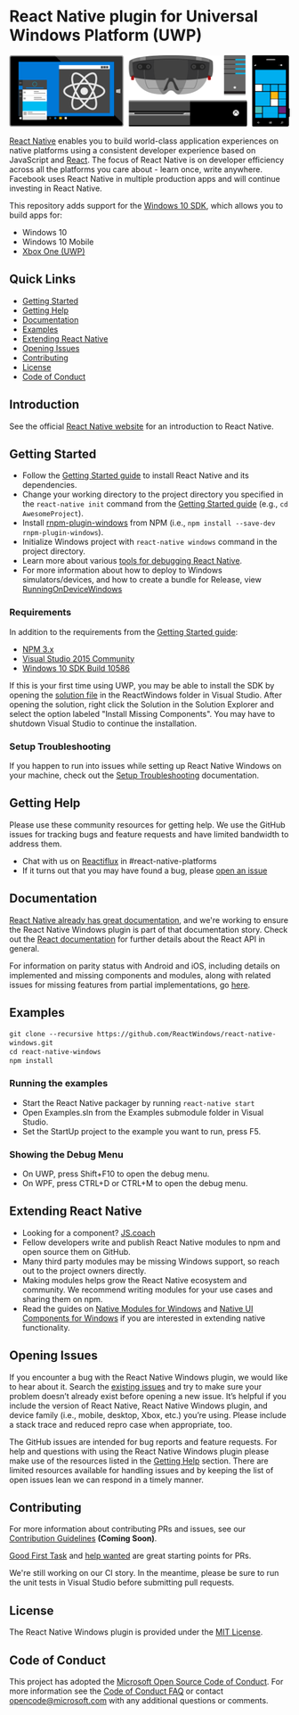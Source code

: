 # React Native plugin for Universal Windows Platform (UWP)

![Hero Image with Logo](./.github/hero.png)

[React Native](http://facebook.github.io/react-native) enables you to build world-class application experiences on native platforms using a consistent developer experience based on JavaScript and [React](http://facebook.github.io/react). The focus of React Native is on developer efficiency across all the platforms you care about - learn once, write anywhere. Facebook uses React Native in multiple production apps and will continue investing in React Native.

This repository adds support for the [Windows 10 SDK](https://developer.microsoft.com/en-us/windows/downloads), which allows you to build apps for:

* Windows 10
* Windows 10 Mobile
* [Xbox One (UWP)](https://msdn.microsoft.com/en-us/windows/uwp/xbox-apps/index)

## Quick Links

* [Getting Started](#getting-started)
* [Getting Help](#getting-help)
* [Documentation](#documentation)
* [Examples](#examples)
* [Extending React Native](#extending-react-native)
* [Opening Issues](#opening-issues)
* [Contributing](#contributing)
* [License](#license)
* [Code of Conduct](#code-of-conduct)

## Introduction

See the official [React Native website](https://facebook.github.io/react-native/) for an introduction to React Native.

## Getting Started

* Follow the [Getting Started guide](http://facebook.github.io/react-native/docs/getting-started.html) to install React Native and its dependencies.
* Change your working directory to the project directory you specified in the `react-native init` command from the [Getting Started guide](http://facebook.github.io/react-native/docs/getting-started.html) (e.g., `cd AwesomeProject`).
* Install [rnpm-plugin-windows](https://www.npmjs.com/package/rnpm-plugin-windows) from NPM (i.e., `npm install --save-dev rnpm-plugin-windows`).
* Initialize Windows project with `react-native windows` command in the project directory.
* Learn more about various [tools for debugging React Native](http://facebook.github.io/react-native/docs/debugging.html).
* For more information about how to deploy to Windows simulators/devices, and how to create a bundle for Release, view [RunningOnDeviceWindows](docs/RunningOnDeviceWindows.md)

### Requirements

In addition to the requirements from the [Getting Started guide](http://facebook.github.io/react-native/docs/getting-started.html):

* [NPM 3.x](https://www.npmjs.com/package/npm)
* [Visual Studio 2015 Community](https://msdn.microsoft.com/en-us/library/dd831853.aspx)
* [Windows 10 SDK Build 10586](https://developer.microsoft.com/en-US/windows/downloads/windows-10-sdk)

If this is your first time using UWP, you may be able to install the SDK by opening the [solution file](ReactWindows/ReactNative.sln) in the ReactWindows folder in Visual Studio. After opening the solution, right click the Solution in the Solution Explorer and select the option labeled "Install Missing Components". You may have to shutdown Visual Studio to continue the installation.

### Setup Troubleshooting

If you happen to run into issues while setting up React Native Windows on your machine, check out the [Setup Troubleshooting](docs/SetupTroubleshooting.md) documentation.

## Getting Help

Please use these community resources for getting help. We use the GitHub issues for tracking bugs and feature requests and have limited bandwidth to address them.

* Chat with us on [Reactiflux](https://discord.gg/0ZcbPKXt5bWJVmUY) in #react-native-platforms
* If it turns out that you may have found a bug, please [open an issue](#opening-issues)

## Documentation

[React Native already has great documentation](http://facebook.github.io/react-native/docs), and we're working to ensure the React Native Windows plugin is part of that documentation story. Check out the [React documentation](http://facebook.github.io/react/) for further details about the React API in general.

For information on parity status with Android and iOS, including details on implemented and missing components and modules, along with related issues for missing features from partial implementations, go [here](docs/CoreParityStatus.md).

## Examples

```dos
git clone --recursive https://github.com/ReactWindows/react-native-windows.git
cd react-native-windows
npm install
```

### Running the examples

* Start the React Native packager by running `react-native start`
* Open Examples.sln from the Examples submodule folder in Visual Studio.
* Set the StartUp project to the example you want to run, press F5.

### Showing the Debug Menu

* On UWP, press Shift+F10 to open the debug menu.
* On WPF, press CTRL+D or CTRL+M to open the debug menu.

## Extending React Native

* Looking for a component? [JS.coach](https://js.coach/react-native)
* Fellow developers write and publish React Native modules to npm and open source them on GitHub.
* Many third party modules may be missing Windows support, so reach out to the project owners directly.
* Making modules helps grow the React Native ecosystem and community. We recommend writing modules for your use cases and sharing them on npm.
* Read the guides on [Native Modules for Windows](docs/NativeModulesWindows.md) and [Native UI Components for Windows](docs/NativeComponentsWindows.md) if you are interested in extending native functionality.

## Opening Issues

If you encounter a bug with the React Native Windows plugin, we would like to hear about it. Search the [existing issues](https://github.com/ReactWindows/react-native-windows/issues) and try to make sure your problem doesn’t already exist before opening a new issue. It’s helpful if you include the version of React Native, React Native Windows plugin, and device family (i.e., mobile, desktop, Xbox, etc.) you’re using. Please include a stack trace and reduced repro case when appropriate, too.

The GitHub issues are intended for bug reports and feature requests. For help and questions with using the React Native Windows plugin please make use of the resources listed in the [Getting Help](#getting-help) section. There are limited resources available for handling issues and by keeping the list of open issues lean we can respond in a timely manner.

## Contributing

For more information about contributing PRs and issues, see our [Contribution Guidelines](https://github.com/ReactWindows/react-native-windows/blob/master/CONTRIBUTING.md) **(Coming Soon)**.

[Good First Task](https://github.com/ReactWindows/react-native-windows/labels/Good%20First%20Task) and [help wanted](https://github.com/ReactWindows/react-native-windows/labels/help%20wanted) are great starting points for PRs.

We're still working on our CI story. In the meantime, please be sure to run the unit tests in Visual Studio before submitting pull requests.

## License

The React Native Windows plugin is provided under the [MIT License](LICENSE).

## Code of Conduct

This project has adopted the [Microsoft Open Source Code of Conduct](https://opensource.microsoft.com/codeofconduct/). For more information see the [Code of Conduct FAQ](https://opensource.microsoft.com/codeofconduct/faq/) or contact [opencode@microsoft.com](mailto:opencode@microsoft.com) with any additional questions or comments.
